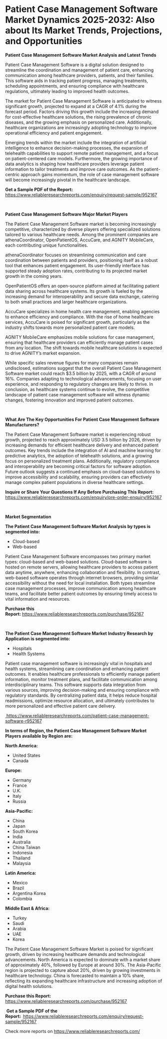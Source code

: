 <p><h1>Patient Case Management Software Market Dynamics 2025-2032: Also about Its Market Trends, Projections, and Opportunities</h1></p><p><strong>Patient Case Management Software Market Analysis and Latest Trends</strong></p>
<p><p>Patient Case Management Software is a digital solution designed to streamline the coordination and management of patient care, enhancing communication among healthcare providers, patients, and their families. This software aids in tracking patient progress, managing treatments, scheduling appointments, and ensuring compliance with healthcare regulations, ultimately leading to improved health outcomes.</p><p>The market for Patient Case Management Software is anticipated to witness significant growth, projected to expand at a CAGR of 4.1% during the forecast period. Factors driving this growth include the increasing demand for cost-effective healthcare solutions, the rising prevalence of chronic diseases, and the growing emphasis on personalized care. Additionally, healthcare organizations are increasingly adopting technology to improve operational efficiency and patient engagement.</p><p>Emerging trends within the market include the integration of artificial intelligence to enhance decision-making processes, the expansion of telehealth capabilities to support remote patient management, and a focus on patient-centered care models. Furthermore, the growing importance of data analytics is shaping how healthcare providers leverage patient information to tailor treatments and improve care outcomes. As the patient-centric approach gains momentum, the role of case management software will become increasingly pivotal in the healthcare landscape.</p></p>
<p><strong>Get a Sample PDF of the Report:&nbsp;</strong> <a href="https://www.reliableresearchreports.com/enquiry/request-sample/952167?utm_campaign=2937&utm_medium=2&utm_source=Github&utm_content=ia&utm_term=06032025&utm_id=patient-case-management-software">https://www.reliableresearchreports.com/enquiry/request-sample/952167</a></p>
<p>&nbsp;</p>
<p><strong>Patient Case Management Software Major Market Players</strong></p>
<p><p>The Patient Case Management Software market is becoming increasingly competitive, characterized by diverse players offering specialized solutions tailored to various healthcare needs. Among the prominent companies are athenaCoordinator, OpenPatientOS, AccuCare, and AGNITY MobileCare, each contributing unique functionalities.</p><p>athenaCoordinator focuses on streamlining communication and care coordination between patients and providers, positioning itself as a robust tool that enhances patient engagement. Its user-friendly interface has supported steady adoption rates, contributing to its projected market growth in the coming years.</p><p>OpenPatientOS offers an open-source platform aimed at facilitating patient data sharing across healthcare systems. Its growth is fueled by the increasing demand for interoperability and secure data exchange, catering to both small practices and larger healthcare organizations. </p><p>AccuCare specializes in home health care management, enabling agencies to enhance efficiency and compliance. With the rise of home healthcare services, AccuCare is poised for significant growth, particularly as the industry shifts towards more personalized patient care models.</p><p>AGNITY MobileCare emphasizes mobile solutions for case management, ensuring that healthcare providers can efficiently manage patient cases from any location. The shift towards mobile healthcare solutions is expected to drive AGNITY’s market expansion.</p><p>While specific sales revenue figures for many companies remain undisclosed, estimations suggest that the overall Patient Case Management Software market could reach $3.5 billion by 2025, with a CAGR of around 16%. Companies adapting to technological advancements, focusing on user experience, and responding to regulatory changes are likely to thrive. In conclusion, as healthcare systems continue to evolve, the competitive landscape of patient case management software will witness dynamic changes, fostering innovation and improved patient outcomes.</p></p>
<p>&nbsp;</p>
<p><strong>What Are The Key Opportunities For Patient Case Management Software Manufacturers?</strong></p>
<p><p>The Patient Case Management Software market is experiencing robust growth, projected to reach approximately USD 3.5 billion by 2026, driven by increasing demands for efficient healthcare delivery and enhanced patient outcomes. Key trends include the integration of AI and machine learning for predictive analytics, the adoption of telehealth solutions, and a growing focus on personalized treatment plans. Additionally, regulatory compliance and interoperability are becoming critical factors for software adoption. Future outlook suggests a continued emphasis on cloud-based solutions to improve accessibility and scalability, ensuring providers can effectively manage complex patient populations in diverse healthcare settings.</p></p>
<p><strong>Inquire or Share Your Questions If Any Before Purchasing This Report:</strong> <a href="https://www.reliableresearchreports.com/enquiry/pre-order-enquiry/952167?utm_campaign=2937&utm_medium=2&utm_source=Github&utm_content=ia&utm_term=06032025&utm_id=patient-case-management-software">https://www.reliableresearchreports.com/enquiry/pre-order-enquiry/952167</a></p>
<p>&nbsp;</p>
<p><strong>Market Segmentation</strong></p>
<p><strong>The Patient Case Management Software Market Analysis by types is segmented into:</strong></p>
<p><ul><li>Cloud-based</li><li>Web-based</li></ul></p>
<p><p>Patient Case Management Software encompasses two primary market types: cloud-based and web-based solutions. Cloud-based software is hosted on remote servers, allowing healthcare providers to access patient data anytime, anywhere, enhancing collaboration and flexibility. In contrast, web-based software operates through internet browsers, providing similar accessibility without the need for local installation. Both types streamline case management processes, improve communication among healthcare teams, and facilitate better patient outcomes by ensuring timely access to vital information and resources.</p></p>
<p><strong>Purchase this Report:&nbsp;</strong><a href="https://www.reliableresearchreports.com/purchase/952167?utm_campaign=2937&utm_medium=2&utm_source=Github&utm_content=ia&utm_term=06032025&utm_id=patient-case-management-software">https://www.reliableresearchreports.com/purchase/952167</a></p>
<p>&nbsp;</p>
<p><strong>The Patient Case Management Software Market Industry Research by Application is segmented into:</strong></p>
<p><ul><li>Hospitals</li><li>Health Systems</li></ul></p>
<p><p>Patient case management software is increasingly vital in hospitals and health systems, streamlining care coordination and enhancing patient outcomes. It enables healthcare professionals to efficiently manage patient information, monitor treatment plans, and facilitate communication among interdisciplinary teams. This software supports data integration from various sources, improving decision-making and ensuring compliance with regulatory standards. By centralizing patient data, it helps reduce hospital readmissions, optimize resource allocation, and ultimately contributes to more personalized and effective patient care delivery.</p></p>
<p><a href="https://www.reliableresearchreports.com/patient-case-management-software-r952167?utm_campaign=2937&utm_medium=2&utm_source=Github&utm_content=ia&utm_term=06032025&utm_id=patient-case-management-software">&nbsp;https://www.reliableresearchreports.com/patient-case-management-software-r952167</a></p>
<p><strong>In terms of Region, the Patient Case Management Software Market Players available by Region are:</strong></p>
<p>
    <p> <strong> North America: </strong>
        <ul>
            <li>United States</li>
            <li>Canada</li>
        </ul>
        </p> 
    <p> <strong> Europe: </strong>
        <ul>
            <li>Germany</li>
            <li>France</li>
            <li>U.K.</li>
            <li>Italy</li>
            <li>Russia</li>
        </ul>
        </p> 
    <p> <strong> Asia-Pacific: </strong>
        <ul>
            <li>China</li>
            <li>Japan</li>
            <li>South Korea</li>
            <li>India</li>
            <li>Australia</li>
            <li>China Taiwan</li>
            <li>Indonesia</li>
            <li>Thailand</li>
            <li>Malaysia</li>
        </ul>
        </p> 
    <p> <strong> Latin America: </strong>
        <ul>
            <li>Mexico</li>
            <li>Brazil</li>
            <li>Argentina Korea</li>
            <li>Colombia</li>
        </ul>
        </p> 
    <p> <strong> Middle East & Africa: </strong>
        <ul>
            <li>Turkey</li>
            <li>Saudi</li>
            <li>Arabia</li>
            <li>UAE</li>
            <li>Korea</li>
        </ul>
    </p>
    </p>
<p><p>The Patient Case Management Software Market is poised for significant growth, driven by increasing healthcare demands and technological advancements. North America is expected to dominate with a market share of approximately 40%, followed by Europe at around 30%. The Asia-Pacific region is projected to capture about 20%, driven by growing investments in healthcare technology. China is forecasted to maintain a 10% share, reflecting its expanding healthcare infrastructure and increasing adoption of digital health solutions.</p></p>
<p><strong>Purchase this Report: </strong><a href="https://www.reliableresearchreports.com/purchase/952167?utm_campaign=2937&utm_medium=2&utm_source=Github&utm_content=ia&utm_term=06032025&utm_id=patient-case-management-software">https://www.reliableresearchreports.com/purchase/952167</a></p>
<p>&nbsp;<strong>Get a Sample PDF of the Report:&nbsp;&nbsp;</strong><a href="https://www.reliableresearchreports.com/enquiry/request-sample/952167?utm_campaign=2937&utm_medium=2&utm_source=Github&utm_content=ia&utm_term=06032025&utm_id=patient-case-management-software">https://www.reliableresearchreports.com/enquiry/request-sample/952167</a></p>
<p><strong></strong></p>
<p>Check more reports on <a href="https://www.reliableresearchreports.com/?utm_campaign=2937&utm_medium=2&utm_source=Github&utm_content=ia&utm_term=06032025&utm_id=patient-case-management-software">https://www.reliableresearchreports.com/</a></p>